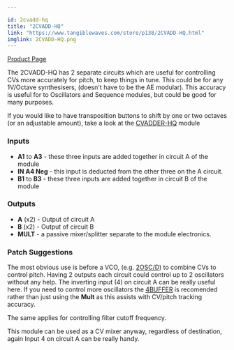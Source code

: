 ```yaml
---

id: 2cvadd-hq
title: "2CVADD-HQ"
link: "https://www.tangiblewaves.com/store/p138/2CVADD-HQ.html"
imglink: 2CVADD-HQ.png
---
```



[Product Page](https://www.tangiblewaves.com/store/p138/2CVADD-HQ.html)

The 2CVADD-HQ has 2 separate circuits which are useful for controlling CVs more accurately for pitch, to keep things in tune. This could be for any 1V/Octave synthesisers, (doesn't have to be the AE modular). This accuracy is useful for to Oscillators and Sequence modules, but could be good for many purposes.

If you would like to have transposition buttons to shift by one or two octaves (or an adjustable amount), take a look at the [CVADDER-HQ](https://wiki.aemodular.com/pmwiki.php/AeManual/CVADDER-HQ) module

### Inputs

*   **A1** to **A3** - these three inputs are added together in circuit A of the module
*   **IN A4 Neg** - this input is deducted from the other three on the A circuit.
*   **B1** to **B3** - these three inputs are added together in circuit B of the module

### Outputs

*   **A** (x2) - Output of circuit A
*   **B** (x2) - Output of circuit B
*   **MULT** - a passive mixer/splitter separate to the module electronics.

### Patch Suggestions

The most obvious use is before a VCO, (e.g. [2OSC/D](https://wiki.aemodular.com/pmwiki.php/AeManual/2OSCD)) to combine CVs to control pitch. Having 2 outputs each circuit could control up to 2 oscillators without any help. The inverting input (4) on circuit A can be really useful here. If you need to control more oscillators the [4BUFFER](https://wiki.aemodular.com/pmwiki.php/AeManual/4BUFFER) is recomended rather than just using the **Mult** as this assists with CV/pitch tracking accuracy.

The same applies for controlling filter cutoff frequency.

This module can be used as a CV mixer anyway, regardless of destination, again Input 4 on circuit A can be really handy.

